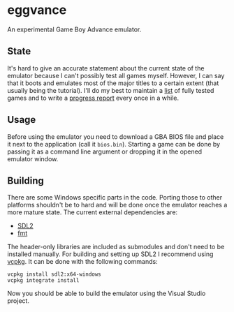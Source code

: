 # eggvance
An experimental Game Boy Advance emulator.

## State
It's hard to give an accurate statement about the current state of the emulator because I can't possibly test all games myself. However, I can say that it boots and emulates most of the major titles to a certain extent (that usually being the tutorial). I'll do my best to maintain a [list](www.eggception.de/eggvance/compatibility/) of fully tested games and to write a [progress report](www.eggception.de/eggvance/progress/) every once in a while.

## Usage
Before using the emulator you need to download a GBA BIOS file and place it next to the application (call it `bios.bin`). Starting a game can be done by passing it as a command line argument or dropping it in the opened emulator window.

## Building
There are some Windows specific parts in the code. Porting those to other platforms shouldn't be to hard and will be done once the emulator reaches a more mature state. The current external dependencies are:
- [SDL2](https://www.libsdl.org/index.php)
- [fmt](https://github.com/fmtlib/fmt)

The header-only libraries are included as submodules and don't need to be installed manually. For building and setting up SDL2 I recommend using [vcpkg](https://github.com/microsoft/vcpkg). It can be done with the following commands:
```batch
vcpkg install sdl2:x64-windows
vcpkg integrate install
```

Now you should be able to build the emulator using the Visual Studio project.
